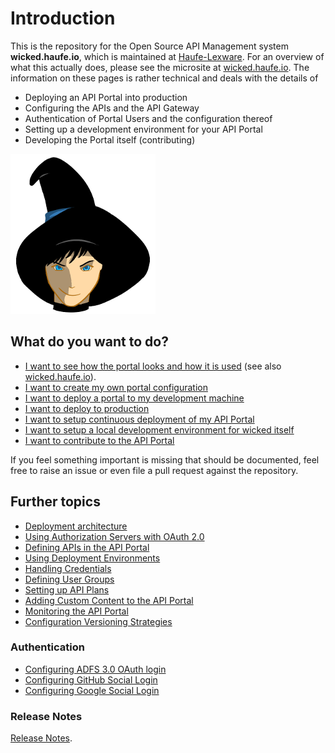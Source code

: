 # Introduction

This is the repository for the Open Source API Management system **wicked.haufe.io**, which is maintained at [Haufe-Lexware](http://www.haufe-lexware.com). For an overview of what this actually does, please see the microsite at [wicked.haufe.io](http://wicked.haufe.io). The information on these pages is rather technical and deals with the details of

* Deploying an API Portal into production
* Configuring the APIs and the API Gateway
* Authentication of Portal Users and the configuration thereof
* Setting up a development environment for your API Portal
* Developing the Portal itself (contributing)

![wicked Logo](images/wicked-256.png)

## What do you want to do?

* [I want to see how the portal looks and how it is used](using-the-sample-portal.md) (see also [wicked.haufe.io](http://wicked.haufe.io)).
* [I want to create my own portal configuration](creating-a-portal-configuration.md)
* [I want to deploy a portal to my development machine](deploying-locally.md)
* [I want to deploy to production](deploying-to-production.md)
* [I want to setup continuous deployment of my API Portal](continuous-deployment.md)
* [I want to setup a local development environment for wicked itself](development-environment.md)
* [I want to contribute to the API Portal](contributing.md)

If you feel something important is missing that should be documented, feel free to raise an issue or even file a pull request against the repository.

## Further topics

* [Deployment architecture](deployment-architecture.md)
* [Using Authorization Servers with OAuth 2.0](authorization-servers.md)
* [Defining APIs in the API Portal](defining-an-api.md)
* [Using Deployment Environments](deployment-environments.md)
* [Handling Credentials](handling-credentials.md)
* [Defining User Groups](defining-user-groups.md)
* [Setting up API Plans](setting-up-plans.md)
* [Adding Custom Content to the API Portal](adding-custom-content.md)
* [Monitoring the API Portal](monitoring.md)
* [Configuration Versioning Strategies](versioning-strategies.md)

### Authentication

* [Configuring ADFS 3.0 OAuth login](auth-adfs.md)
* [Configuring GitHub Social Login](auth-github.md)
* [Configuring Google Social Login](auth-google.md)


### Release Notes

[Release Notes](release-notes.md).
